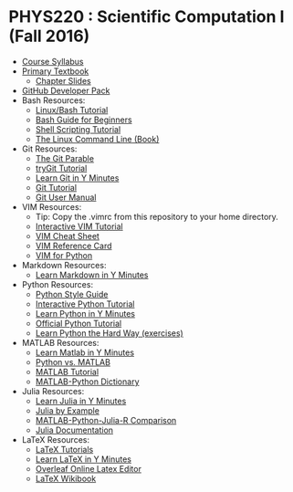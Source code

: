 # PHYS220 : Scientific Computation I (Fall 2016)

* [Course Syllabus](syllabus-phys220-2016f.pdf)
* [Primary Textbook](https://hplgit.github.io/scipro-primer/)
    * [Chapter Slides](http://hplgit.github.io/scipro-primer/slides/index.html)
* [GitHub Developer Pack](https://education.github.com/pack)
* Bash Resources:
    * [Linux/Bash Tutorial](http://ryanstutorials.net/linuxtutorial)
    * [Bash Guide for Beginners](http://tldp.org/LDP/Bash-Beginners-Guide/html/)
    * [Shell Scripting Tutorial](http://www.shellscript.sh/)
    * [The Linux Command Line (Book)](https://sourceforge.net/projects/linuxcommand/files/TLCL/16.07/)
* Git Resources:
    * [The Git Parable](http://tom.preston-werner.com/2009/05/19/the-git-parable.html)
    * [tryGit Tutorial](https://try.github.io/levels/1/challenges/1)
    * [Learn Git in Y Minutes](https://learnxinyminutes.com/docs/git/)
    * [Git Tutorial](http://git-scm.com/docs/gittutorial)
    * [Git User Manual](http://git-scm.com/docs/user-manual.html)
* VIM Resources:
    * Tip: Copy the .vimrc from this repository to your home directory.
    * [Interactive VIM Tutorial](http://openvim.com/)
    * [VIM Cheat Sheet](http://vim.rtorr.com/)
    * [VIM Reference Card](http://tnerual.eriogerg.free.fr/vimqrc.pdf)
    * [VIM for Python](http://www.fullstackpython.com/vim.html)
* Markdown Resources:
    * [Learn Markdown in Y Minutes](https://learnxinyminutes.com/docs/markdown/)
* Python Resources:
    * [Python Style Guide](PythonStyleGuide.md)
    * [Interactive Python Tutorial](http://www.learnpython.org/)
    * [Learn Python in Y Minutes](https://learnxinyminutes.com/docs/python/)
    * [Official Python Tutorial](https://docs.python.org/2/tutorial/)
    * [Learn Python the Hard Way (exercises)](http://learnpythonthehardway.org/book/index.html)
* MATLAB Resources:
    * [Learn Matlab in Y Minutes](https://learnxinyminutes.com/docs/matlab/)
    * [Python vs. MATLAB](http://www.pyzo.org/python_vs_matlab.html)
    * [MATLAB Tutorial](http://www.tutorialspoint.com/matlab/)
    * [MATLAB-Python Dictionary](http://mathesaurus.sourceforge.net/matlab-numpy.html)
* Julia Resources:
    * [Learn Julia in Y Minutes](https://learnxinyminutes.com/docs/julia/)
    * [Julia by Example](http://samuelcolvin.github.io/JuliaByExample)
    * [MATLAB-Python-Julia-R Comparison](http://sebastianraschka.com/Articles/2014_matrix_cheatsheet.html)
    * [Julia Documentation](http://julia.readthedocs.io/en/latest/manual/introduction/)
* LaTeX Resources:
    * [LaTeX Tutorials](https://www.latex-tutorial.com/tutorials/)
    * [Learn LaTeX in Y Minutes](https://learnxinyminutes.com/docs/latex/)
    * [Overleaf Online Latex Editor](http://www.overleaf.com)
    * [LaTeX Wikibook](https://en.wikibooks.org/wiki/LaTeX)
